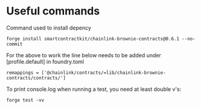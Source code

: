 

# Useful commands

Command used to install depency
```solidity
forge install smartcontractkit/chainlink-brownie-contracts@0.6.1 --no-commit
```

For the above to work the line below needs to be added under [profile.default] in foundry.toml
```
remappings = ['@chainlink/contracts/=lib/chainlink-brownie-contracts/contracts/']
```

To print console.log when running a test, you need at least double v's:
```
forge test -vv
```